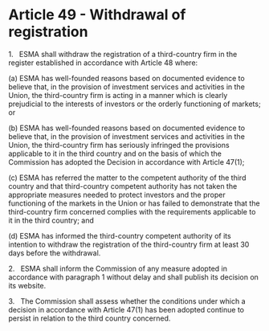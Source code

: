 # Article 49 - Withdrawal of registration


1.   ESMA shall withdraw the registration of a third-country firm in the register established in accordance with Article 48 where:

(a) ESMA has well-founded reasons based on documented evidence to believe that, in the provision of investment services and activities in the Union, the third-country firm is acting in a manner which is clearly prejudicial to the interests of investors or the orderly functioning of markets; or

(b) ESMA has well-founded reasons based on documented evidence to believe that, in the provision of investment services and activities in the Union, the third-country firm has seriously infringed the provisions applicable to it in the third country and on the basis of which the Commission has adopted the Decision in accordance with Article 47(1);

(c) ESMA has referred the matter to the competent authority of the third country and that third-country competent authority has not taken the appropriate measures needed to protect investors and the proper functioning of the markets in the Union or has failed to demonstrate that the third-country firm concerned complies with the requirements applicable to it in the third country; and

(d) ESMA has informed the third-country competent authority of its intention to withdraw the registration of the third-country firm at least 30 days before the withdrawal.

2.   ESMA shall inform the Commission of any measure adopted in accordance with paragraph 1 without delay and shall publish its decision on its website.

3.   The Commission shall assess whether the conditions under which a decision in accordance with Article 47(1) has been adopted continue to persist in relation to the third country concerned.
